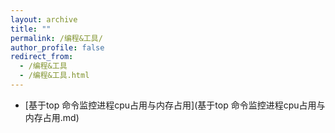 ```yaml
---
layout: archive
title: ""
permalink: /编程&工具/
author_profile: false
redirect_from:
  - /编程&工具
  - /编程&工具.html
---
```




+ [基于top 命令监控进程cpu占用与内存占用](基于top 命令监控进程cpu占用与内存占用.md)   





